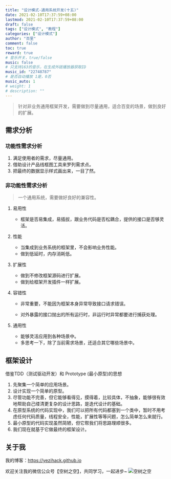```yaml
---
title: "设计模式-通用系统开发(十五)"
date: 2021-02-10T17:37:59+08:00
lastmod: 2021-02-10T17:37:59+08:00
draft: false
tags: ["设计模式", "教程"]
categories: ["设计模式"]
author: "百里"
comment: false
toc: true
reward: true
# 音乐开关，true/false
music: false
# 只支持163的音乐，在生成外链播放器获取ID
music_id: "22748787"
# 是否自动播放 1是，0否
music_auto: 1
# weight: 1
# description: ""
---
```


> 针对非业务通用框架开发，需要做到尽量通用，适合百变的场景，做到良好的扩展。

## 需求分析

### 功能性需求分析

1. 满足使用者的需求，尽量通用。
2. 借助设计产品线框图工具来罗列需求点。
3. 把最终的数据显示样式画出来，一目了然。

### 非功能性需求分析

> 一个通用系统，需要做好良好的兼容性。

1. 易用性

   - 框架是否易集成，易插拔，跟业务代码是否松耦合，提供的接口是否够灵活。

2. 性能

   - 当集成到业务系统的框架里，不会影响业务性能。
   - 做到低延时，内存消耗低。

3. 扩展性

   - 做到不修改框架源码进行扩展。
   - 做到给框架开发插件一样扩展。

4. 容错性

   - 非常重要，不能因为框架本身异常导致接口请求错误。

   - 对外暴露的接口抛出的所有运行时，非运行时异常都要进行捕获处理。

5. 通用性

   - 能够灵活应用到各种场景中。
   - 多思考一下，除了当前需求场景，还适合其它哪些场景中。

## 框架设计 

借鉴TDD（测试驱动开发）和 Prototype (最小原型)的思想

1. 先聚集一个简单的应用场景。 
2. 设计实现一个简单的原型。
3. 尽管功能不完善，但它能够看得见，摸得着，比较具体，不抽象，能够很有效地帮助自己缕清更复杂的设计思路，是迭代设计的基础。
4. 在原型系统的代码实现中，我们可以把所有代码都塞到一个类中，暂时不用考虑任何代码质量，线程安全，性能，扩展性等等问题，怎么简单怎么来就行。
5. 最小原型的代码实现虽然简陋，但它帮我们将思路理顺很多。
6. 我们现在就基于它做最终的框架设计。



## 关于我
我的博客：https://yezihack.github.io

欢迎关注我的微信公众号【空树之空】，共同学习，一起进步~
![空树之空](https://cdn.jsdelivr.net/gh/yezihack/assets/b/20210122112114.png?imageslim)